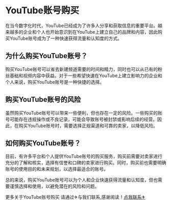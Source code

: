 # YouTube账号购买

在当今数字化时代，YouTube已经成为了许多人分享和获取信息的重要平台。越来越多的企业和个人也开始意识到在YouTube上建立自己的品牌和内容，因此购买YouTube账号成为了一种快速获得流量和认知度的方式。

## 为什么购买YouTube账号？

购买YouTube账号可以省去新建频道需要的时间和精力，同时也可以从已有的粉丝基础和视频内容中获益。对于一些希望快速在YouTube上建立影响力的企业和个人来说，购买YouTube账号是一种快捷的选择。

## 购买YouTube账号的风险

虽然购买YouTube账号可以带来一些便利，但也存在一定的风险。一些购买的账号可能存在违规操作或不良记录，可能会导致账号被封禁或影响后续的经营。因此，在购买YouTube账号时，需要选择正规渠道和可靠的卖家，以降低风险。

## 如何购买YouTube账号？

目前，有许多平台和个人提供YouTube账号的购买服务，购买前需要对卖家进行充分的了解和核实，选择有信誉和口碑的卖家进行购买。同时，购买前也需要明确账号的使用目的和未来规划，以选择最适合的账号。

总的来说，购买YouTube账号可以为个人和企业快速获得流量和认知度，但也需要谨慎选择和使用，以避免潜在的风险和问题。

更多关于YouTube账号购买 请通过✈与我们联系,感谢阅读！[点我联系✈](https://bbs.G208.com)